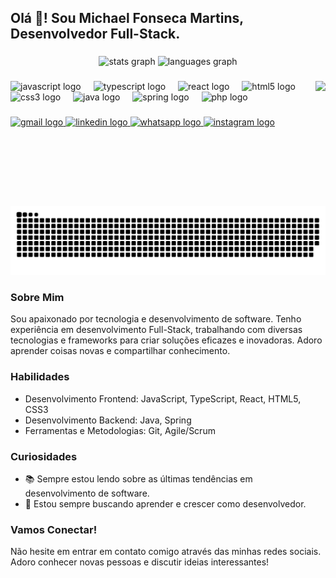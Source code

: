 <h2 align="left">Olá 👋! Sou Michael Fonseca Martins, Desenvolvedor Full-Stack.</h2>

###

<div align="center">
  <img src="https://github-readme-stats.vercel.app/api?username=MichaelFonsec&hide_title=false&hide_rank=false&show_icons=true&include_all_commits=true&count_private=true&disable_animations=false&theme=dracula&locale=en&hide_border=false" height="180" alt="stats graph" />
  <img src="https://github-readme-stats.vercel.app/api/top-langs?username=MichaelFonsec&locale=en&hide_title=false&layout=compact&card_width=320&langs_count=5&theme=dracula&hide_border=false" height="180" alt="languages graph" />
</div>

###

<img align="right" height="200" src="https://media2.giphy.com/media/v1.Y2lkPTc5MGI3NjExZTh1ajJyY2IzY3N6czIxand4YXIzcDQ4NXYwYXA3b2EyejA5dGFuYyZlcD12MV9pbnRlcm5hbF9naWZfYnlfaWQmY3Q9Zw/fmkYSBlJt3XjNF6p9c/giphy.webp" />

###

<div align="left">
  <img src="https://cdn.jsdelivr.net/gh/devicons/devicon/icons/javascript/javascript-original.svg" height="40" alt="javascript logo" />
  <img width="12" />
  <img src="https://cdn.jsdelivr.net/gh/devicons/devicon/icons/typescript/typescript-original.svg" height="40" alt="typescript logo" />
  <img width="12" />
  <img src="https://cdn.jsdelivr.net/gh/devicons/devicon/icons/react/react-original.svg" height="40" alt="react logo" />
  <img width="12" />
  <img src="https://cdn.jsdelivr.net/gh/devicons/devicon/icons/html5/html5-original.svg" height="40" alt="html5 logo" />
  <img width="12" />
  <img src="https://cdn.jsdelivr.net/gh/devicons/devicon/icons/css3/css3-original.svg" height="40" alt="css3 logo" />
  <img width="12" />
  <img src="https://cdn.jsdelivr.net/gh/devicons/devicon/icons/java/java-original.svg" height="40" alt="java logo" />
  <img width="12" />
  <img src="https://cdn.jsdelivr.net/gh/devicons/devicon/icons/spring/spring-original.svg" height="40" alt="spring logo" />
  <img width="12" />
  <img src="https://cdn.jsdelivr.net/gh/devicons/devicon/icons/php/php-original.svg" height="40" alt="php logo"  />
</div>

###

<div align="left">
<a href="https://mail.google.com/mail/?view=cm&fs=1&to=martinsmichael389@gmail.com" target="_blank">
  <img src="https://img.shields.io/static/v1?message=Gmail&logo=gmail&label=&color=D14836&logoColor=white&labelColor=&style=for-the-badge" height="40" alt="gmail logo" />
</a>

  <a href="https://www.linkedin.com/in/michael-fonseca-martins/" target="_blank">
    <img src="https://img.shields.io/static/v1?message=LinkedIn&logo=linkedin&label=&color=0077B5&logoColor=white&labelColor=&style=for-the-badge" height="40" alt="linkedin logo" />
  </a>
  <a href="https://wa.me/13991801842" target="_blank">
    <img src="https://img.shields.io/static/v1?message=Whatsapp&logo=whatsapp&label=&color=25D366&logoColor=white&labelColor=&style=for-the-badge" height="40" alt="whatsapp logo" />
  </a>
  <a href="https://www.instagram.com/mike_martins1234/" target="_blank">
    <img src="https://img.shields.io/static/v1?message=Instagram&logo=instagram&label=&color=E4405F&logoColor=white&labelColor=&style=for-the-badge" height="40" alt="instagram logo" />
  </a>
</div>

###
<picture>
  <source media="(prefers-color-scheme: dark)" srcset="https://raw.githubusercontent.com/MichaelFonsec/MichaelFonsec/output/github-contribution-grid-snake-dark.svg">
  <source media="(prefers-color-scheme: light)" srcset="https://raw.githubusercontent.com/MichaelFonsec/MichaelFonsec/output/github-contribution-grid-snake.svg">
  <img alt="github contribution grid snake animation" src="https://raw.githubusercontent.com/MichaelFonsec/MichaelFonsec/output/github-contribution-grid-snake.svg">
</picture>

###

### Sobre Mim

Sou apaixonado por tecnologia e desenvolvimento de software. Tenho experiência em desenvolvimento Full-Stack, trabalhando com diversas tecnologias e frameworks para criar soluções eficazes e inovadoras. Adoro aprender coisas novas e compartilhar conhecimento.

### Habilidades

- Desenvolvimento Frontend: JavaScript, TypeScript, React, HTML5, CSS3
- Desenvolvimento Backend: Java, Spring
- Ferramentas e Metodologias: Git, Agile/Scrum

### Curiosidades

- 📚 Sempre estou lendo sobre as últimas tendências em desenvolvimento de software.
- 🌱 Estou sempre buscando aprender e crescer como desenvolvedor.

### Vamos Conectar!

Não hesite em entrar em contato comigo através das minhas redes sociais. Adoro conhecer novas pessoas e discutir ideias interessantes!


